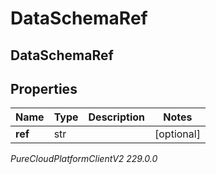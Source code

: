 # DataSchemaRef

## DataSchemaRef

## Properties

|Name | Type | Description | Notes|
|------------ | ------------- | ------------- | -------------|
| **ref** | str |  | [optional] |



_PureCloudPlatformClientV2 229.0.0_
